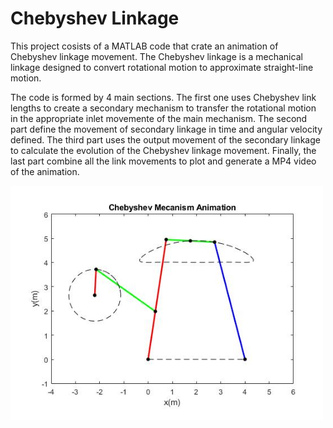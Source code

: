# Chebyshev Linkage

This project cosists of a MATLAB code that crate an animation of Chebyshev linkage movement. The Chebyshev linkage is a mechanical linkage designed to convert rotational motion to approximate straight-line motion.

The code is formed by 4 main sections. The first one uses Chebyshev link lengths to create a secondary mechanism to transfer the rotational motion in the appropriate inlet movemente of the main mechanism. The second part define the movement of secondary linkage in time and angular velocity defined. The third part uses the output movement of the secondary linkage to calculate the evolution of the Chebyshev linkage movement. Finally, the last part combine all the link movements to plot and generate a MP4 video of the animation.

<img src="images/img.jpg" width="500">
